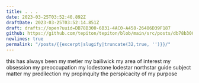 ```yaml
---
title: . . .
date: 2023-03-25T03:52:40.892Z
draftDate: 2023-03-25T03:52:14.851Z
draft: drafts://open?uuid=DB78B300-6B31-4AC0-A458-26486D39F187
github: https://github.com/tepiton/tepiton/blob/main/src/posts/db78b300-6b31-4ac0-a458-26486d39f187.md
newlines: true
permalink: "/posts/{{excerpt|slugify|truncate(32,true, '')}}/"
---
```

this has always been my
metier my
bailiwick my
area of interest my
obsession my
preoccupation my
lodestone lodestar northstar guide
subject matter my
predilection my
propinquity the
perspicacity of my
purpose
